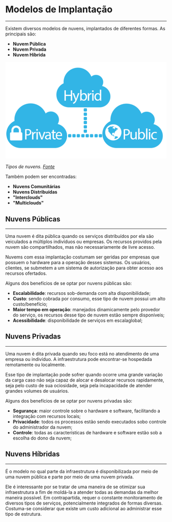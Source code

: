 # Modelos de Implantação
---

Existem diversos modelos de nuvens, implantados de diferentes formas. As principais são:

* **Nuvem Pública**
* **Nuvem Privada**
* **Nuvem Híbrida**

![Tipos de nuvens](../../images/nuvem_03_nuvens.png)

*Tipos de nuvens. [Fonte](https://blog.znetlive.com/public-cloud-vs-private-cloud-vs-hybrid-cloud/)*

Também podem ser encontradas:

* **Nuvens Comunitárias**
* **Nuvens Distribuídas**
* **"Interclouds"**
* **"Multiclouds"**

## Nuvens Públicas
---

Uma nuvem é dita pública quando os serviços distribuídos por ela são veiculados a múltiplos indivíduos ou empresas. Os recursos providos pela nuvem são compartilhados, mas não necessariamente de livre acesso.

Nuvems com essa implantação costumam ser geridas por empresas que possuem o hardware para a operação desses sistemas. Os usuários, clientes, se submetem a um sistema de autorização para obter acesso aos recursos ofertados.

Alguns dos benefícios de se optar por nuvens públicas são:

* **Escalabilidade**: recursos sob-demanda com alta disponibilidade;
* **Custo**: sendo cobrada por consumo, esse tipo de nuvem possui um alto custo/benefício;
* **Maior tempo em operação**: manejados dinamicamente pelo provedor do serviço, os recursos desse tipo de nuvem estão sempre disponíveis;
* **Acessibilidade**: disponibilidade de serviços em escalaglobal;

## Nuvens Privadas
---

Uma nuvem é dita privada quando seu foco está no atendimento de uma empresa ou indivíduo. A infraestrutura pode encontrar-se hospedada remotamente ou localmente.

Esse tipo de implantação pode sofrer quando ocorre uma grande variação da carga caso não seja capaz de alocar e desalocar recursos rapidamente, seja pelo custo de sua ociosidade, seja pela incapacidade de atender grandes volumes de usuários.

Alguns dos benefícios de se optar por nuvens privadas são:

* **Segurança**: maior controle sobre o hardware e software, facilitando a integração com recursos locais;
* **Privacidade**: todos os processos estão sendo executados sobo controle do administrador da nuvem;
* **Controle**: todas as características de hardware e software estão sob a escolha do dono da nuvem;

## Nuvens Híbridas
---

É o modelo no qual parte da infraestrutura é disponibilizada por meio de uma nuvem pública e parte por meio de uma nuvem privada.

Ele é interessante por se tratar de uma maneira de se otimizar sua infraestrutura a fim de moldá-la a atender todas as demandas da melhor maneira possível. Em contrapartida, requer o constante monitoramento de diversos tipos de serviços, potencialmente integrados de formas diversas. Costuma-se considerar que existe um custo adicional ao administrar esse tipo de estrutura.
